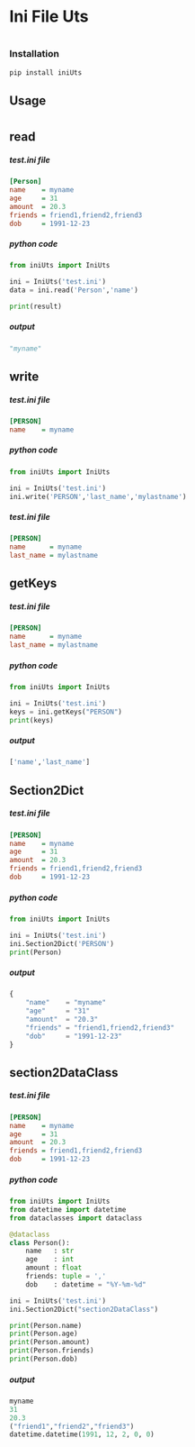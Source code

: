 # Ini File Uts
#
### Installation

```sh
pip install iniUts
```

## Usage
#
<!-- //==================================================== -->
## read
##### test.ini file
```ini
[Person]
name    = myname
age     = 31
amount  = 20.3
friends = friend1,friend2,friend3
dob     = 1991-12-23
```
##### python code
```py
from iniUts import IniUts

ini = IniUts('test.ini')
data = ini.read('Person','name')

print(result)
```
##### output
```py
"myname"
```

<!-- //==================================================== -->
## write
##### test.ini file
```ini
[PERSON]
name    = myname
```
##### python code
```py
from iniUts import IniUts

ini = IniUts('test.ini')
ini.write('PERSON','last_name','mylastname')

```
##### test.ini file
```ini
[PERSON]
name      = myname
last_name = mylastname
```
<!-- //==================================================== -->
## getKeys
##### test.ini file
```ini
[PERSON]
name      = myname
last_name = mylastname
```
##### python code
```py
from iniUts import IniUts

ini = IniUts('test.ini')
keys = ini.getKeys("PERSON")
print(keys)
```
##### output
```py
['name','last_name']
```

<!-- //==================================================== -->
## Section2Dict
##### test.ini file
```ini
[PERSON]
name    = myname
age     = 31
amount  = 20.3
friends = friend1,friend2,friend3
dob     = 1991-12-23
```
##### python code
```py
from iniUts import IniUts

ini = IniUts('test.ini')
ini.Section2Dict('PERSON')
print(Person)

```
##### output
```py
{
    "name"    = "myname"
    "age"     = "31"
    "amount"  = "20.3"
    "friends" = "friend1,friend2,friend3"
    "dob"     = "1991-12-23"
}

```
<!-- //==================================================== -->
## section2DataClass
##### test.ini file
```ini
[PERSON]
name    = myname
age     = 31
amount  = 20.3
friends = friend1,friend2,friend3
dob     = 1991-12-23
```
##### python code
```py
from iniUts import IniUts
from datetime import datetime
from dataclasses import dataclass

@dataclass
class Person():
    name   : str
    age    : int
    amount : float
    friends: tuple = ','
    dob    : datetime = "%Y-%m-%d"

ini = IniUts('test.ini')
ini.Section2Dict("section2DataClass")

print(Person.name)
print(Person.age)
print(Person.amount)
print(Person.friends)
print(Person.dob)

```
##### output
```py
myname
31
20.3
("friend1","friend2","friend3")
datetime.datetime(1991, 12, 2, 0, 0)

```




